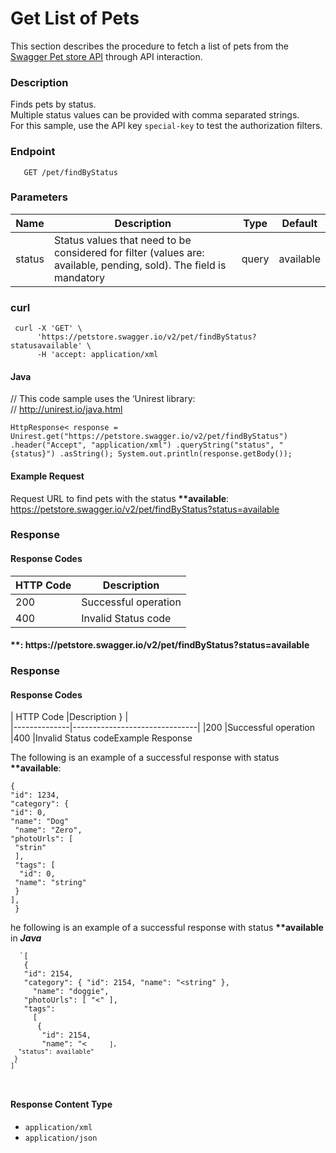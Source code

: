 # Get List of Pets

<p>This section describes the procedure to fetch a list of pets from the  <a href="https://petstore.swagger.io/">Swagger Pet store API</a> through API interaction.</p>
<h3 id="description">Description</h3>
<p>Finds pets by status.<br>
Multiple status values can be provided with comma separated strings.<br>
For this sample, use the API key <code>special-key</code> to test the authorization filters.</p>
<h3 id="endpoint">Endpoint</h3>
<pre><code>   GET /pet/findByStatus
</code></pre>
<h3 id="parameters">Parameters</h3>

<table>
<thead>
<tr>
<th>Name</th>
<th>Description</th>
<th>Type</th>
<th>Default</th>
</tr>
</thead>
<tbody>
<tr>
<td>status</td>
<td>Status values that need to be considered for filter (values are: available, pending, sold). The field is mandatory</td>
<td>query</td>
<td>available</td>
</tr>
</tbody>
</table><h3 id="requestRequest</h3>
<h4 id="curl">curl</h4>
<pre><code> curl -X 'GET' \
      'https://petstore.swagger.io/v2/pet/findByStatus?statusavailable' \
      -H 'accept: application/xml
</code></pre>
<h4 id="java">Java</h4>
<p>          
// This code sample uses the ‘Unirest library:<br>
// <a href="http://unirest.io/java.html">http://unirest.io/java.html</a></p>
<pre><code>HttpResponse&lt;<String&gt;> response = Unirest.get("https://petstore.swagger.io/v2/pet/findByStatus") .header("Accept", "application/xml") .queryString("status", "{status}") .asString(); System.out.println(response.getBody());
</code></pre>
<h4 id="example-request">

#### Example Request</h4>
<p>
Request URL to find pets with the status <strong>**available</strong>:<br>
<a href="https://petstore.swagger.io/v2/pet/findByStatus?status=available">https://petstore.swagger.io/v2/pet/findByStatus?status=available</a></p>
<h3 id="response">Response</h3>
<h4 id="response-codes">Response Codes</h4>

<table>
<thead>
<tr>
<th>HTTP Code</th>
<th>Description</th>
</tr>
</thead>
<tbody>
<tr>
<td>200</td>
<td>Successful operation</td>
</tr>
<tr>
<td>400</td>
<td>Invalid Status code</td>
</tr>
</tbody>
</table><h4 id="example-response">**: 
https://petstore.swagger.io/v2/pet/findByStatus?status=available

### Response
#### Response Codes

| HTTP Code       |Description    } 
                 |           
|--------------|-------------------------------|
|200           |Successful operation   
|400           |Invalid Status codeExample Response</h4>
<p>
The following is an example of a successful  response with status <strong>**available</strong>:</p>
<pre><code>{
"id": 1234,
"category": {
"id": 0,
"name": "Dog"
 "name": "Zero",
"photoUrls": [
 "strin"
 ],
 "tags": [
  "id": 0,
 "name": "string"
 }
],
 }
</code></pre>
<p>he following is an example of a successful  response with status <strong>**available</strong> in <em><strong>Java</strong></em></p>
<pre><code>  `[ 
   { 
   "id": 2154, 
   "category": { "id": 2154, "name": "&lt;string" }, 
     "name": "doggie", 
   "photoUrls": [ "&lt;<string&gt;>" ], 
   "tags": 
     [ 
      { 
       "id": 2154, 
       "name": "&lt;<string&gt;" 
       
          ], 
      "status": available" 
     } 
    ]` 
</code></pre>
<h4 id="response-content-type">Response Content Type</h4>
<ul>
<li><code>application/xml</code></li>
<li><code>application/json</code></li>
</ul>
</div>
</body>

</html>
<!--stackedit_data:
eyJoaXN0b3J5IjpbMTU2NDExMDEzOSwtOTQ1NjUxNjM5XX0=
-->